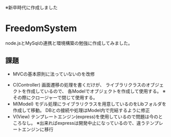 ※新卒時代に作成しました

# FreedomSystem

node.jsとMySqlの連携と環境構築の勉強に作成してみました。

## 課題
* MVCの基本原則に法っていないのを改修
 - C(Controller) 画面遷移の処理を書くだけが、
   ライブラリクラスのオブジェクトを作成しているので、
   各Modelでオブジェクトを作成して使用する。
   ※その際にクロージャーで閉じて使用する。
 - M(Model) モデル処理にライブラリクラスを用意しているのをLibフォルダを作成して移動。
   DBとの接続や処理はModel内で完結するように修正
 - V(View) テンプレートエンジン(express)を使用しているので問題は今のところなし。
   ※出来ればexpressは開発中止になっているので、違うテンプレートエンジンに移行
